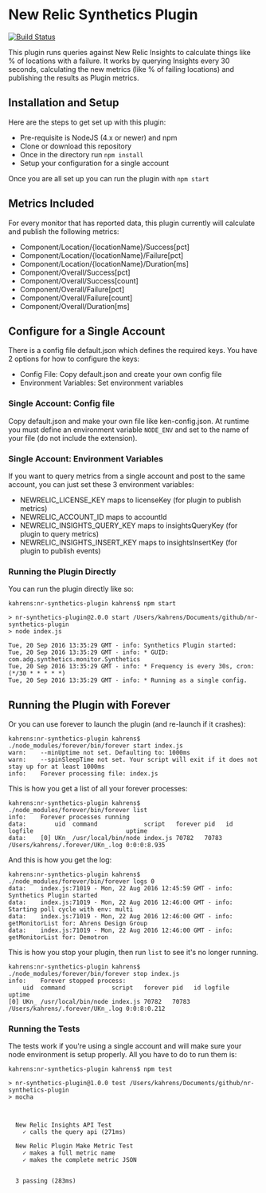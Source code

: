 # New Relic Synthetics Plugin
[![Build Status](https://travis-ci.org/kenahrens/nr-synthetics-plugin.svg?branch=master)](https://travis-ci.org/kenahrens/nr-synthetics-plugin)

This plugin runs queries against New Relic Insights to calculate things like % of locations with a failure. It works by querying Insights every 30 seconds, calculating the new metrics (like % of failing locations) and publishing the results as Plugin metrics.

## Installation and Setup
Here are the steps to get set up with this plugin:
* Pre-requisite is NodeJS (4.x or newer) and npm
* Clone or download this repository
* Once in the directory run ```npm install```
* Setup your configuration for a single account

Once you are all set up you can run the plugin with ```npm start```

## Metrics Included
For every monitor that has reported data, this plugin currently will calculate and publish the following metrics:
* Component/Location/{locationName}/Success[pct]
* Component/Location/{locationName}/Failure[pct]
* Component/Location/{locationName}/Duration[ms]
* Component/Overall/Success[pct]
* Component/Overall/Success[count]
* Component/Overall/Failure[pct]
* Component/Overall/Failure[count]
* Component/Overall/Duration[ms]

## Configure for a Single Account
There is a config file default.json which defines the required keys. You have 2 options for how to configure the keys:
* Config File: Copy default.json and create your own config file
* Environment Variables: Set environment variables

### Single Account: Config file
Copy default.json and make your own file like ken-config.json. At runtime you must define an environment variable ```NODE_ENV``` and set to the name of your file (do not include the extension).

### Single Account: Environment Variables
If you want to query metrics from a single account and post to the same account, you can just set these 3 environment variables:
* NEWRELIC_LICENSE_KEY maps to licenseKey (for plugin to publish metrics)
* NEWRELIC_ACCOUNT_ID maps to accountId
* NEWRELIC_INSIGHTS_QUERY_KEY maps to insightsQueryKey (for plugin to query metrics)
* NEWRELIC_INSIGHTS_INSERT_KEY maps to insightsInsertKey (for plugin to publish events)

### Running the Plugin Directly
You can run the plugin directly like so:
```
kahrens:nr-synthetics-plugin kahrens$ npm start

> nr-synthetics-plugin@2.0.0 start /Users/kahrens/Documents/github/nr-synthetics-plugin
> node index.js

Tue, 20 Sep 2016 13:35:29 GMT - info: Synthetics Plugin started:
Tue, 20 Sep 2016 13:35:29 GMT - info: * GUID: com.adg.synthetics.monitor.Synthetics
Tue, 20 Sep 2016 13:35:29 GMT - info: * Frequency is every 30s, cron: (*/30 * * * * *)
Tue, 20 Sep 2016 13:35:29 GMT - info: * Running as a single config.
```

## Running the Plugin with Forever
Or you can use forever to launch the plugin (and re-launch if it crashes):
```
kahrens:nr-synthetics-plugin kahrens$ ./node_modules/forever/bin/forever start index.js 
warn:    --minUptime not set. Defaulting to: 1000ms
warn:    --spinSleepTime not set. Your script will exit if it does not stay up for at least 1000ms
info:    Forever processing file: index.js
```

This is how you get a list of all your forever processes:
```
kahrens:nr-synthetics-plugin kahrens$ ./node_modules/forever/bin/forever list
info:    Forever processes running
data:        uid  command             script   forever pid   id logfile                          uptime      
data:    [0] UKn_ /usr/local/bin/node index.js 70782   70783    /Users/kahrens/.forever/UKn_.log 0:0:0:8.935 
```

And this is how you get the log:
```
kahrens:nr-synthetics-plugin kahrens$ ./node_modules/forever/bin/forever logs 0
data:    index.js:71019 - Mon, 22 Aug 2016 12:45:59 GMT - info: Synthetics Plugin started
data:    index.js:71019 - Mon, 22 Aug 2016 12:46:00 GMT - info: Starting poll cycle with env: multi
data:    index.js:71019 - Mon, 22 Aug 2016 12:46:00 GMT - info: getMonitorList for: Ahrens Design Group
data:    index.js:71019 - Mon, 22 Aug 2016 12:46:00 GMT - info: getMonitorList for: Demotron
```

This is how you stop your plugin, then run ```list``` to see it's no longer running.
```
kahrens:nr-synthetics-plugin kahrens$ ./node_modules/forever/bin/forever stop index.js 
info:    Forever stopped process:
    uid  command             script   forever pid   id logfile                          uptime      
[0] UKn_ /usr/local/bin/node index.js 70782   70783    /Users/kahrens/.forever/UKn_.log 0:0:8:0.212 
```

### Running the Tests
The tests work if you're using a single account and will make sure your node environment is setup properly. All you have to do to run them is:
```
kahrens:nr-synthetics-plugin kahrens$ npm test

> nr-synthetics-plugin@1.0.0 test /Users/kahrens/Documents/github/nr-synthetics-plugin
> mocha



  New Relic Insights API Test
    ✓ calls the query api (271ms)

  New Relic Plugin Make Metric Test
    ✓ makes a full metric name
    ✓ makes the complete metric JSON


  3 passing (283ms)
```
